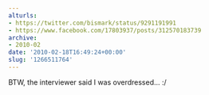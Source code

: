 ```yaml
---
alturls:
- https://twitter.com/bismark/status/9291191991
- https://www.facebook.com/17803937/posts/312570183739
archive:
- 2010-02
date: '2010-02-18T16:49:24+00:00'
slug: '1266511764'
---
```


BTW, the interviewer said I was overdressed... :/

